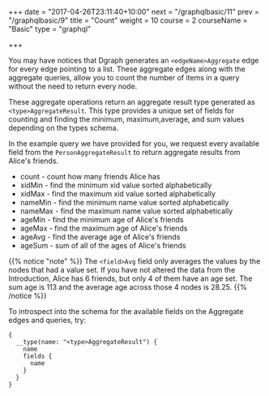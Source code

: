 +++
date = "2017-04-26T23:11:40+10:00"
next = "/graphqlbasic/11"
prev = "/graphqlbasic/9"
title = "Count"
weight = 10
course = 2
courseName = "Basic"
type = "graphql"

+++

You may have notices that Dgraph generates an `<edgeName>Aggregate` edge for
every edge pointing to a list. These aggregate edges along with the aggregate
queries, allow you to count the number of items in a query without the need to
return every node.

These aggregate operations return an aggregate result type generated as
`<type>AggregateResult`. This type provides a unique set of fields for counting
and finding the minimum, maximum,average, and sum values depending on the types
schema.

In the example query we have provided for you, we request every available field
from the `PersonAggregateResult` to return aggregate results from Alice's
friends.

- count - count how many friends Alice has
- xidMin - find the minimum xid value sorted alphabetically
- xidMax - find the maximum xid value sorted alphabetically
- nameMin - find the minimum name value sorted alphabetically
- nameMax - find the maximum name value sorted alphabetically
- ageMin - find the minimum age of Alice's friends
- ageMax - find the maximum age of Alice's friends
- ageAvg - find the average age of Alice's friends
- ageSum - sum of all of the ages of Alice's friends

{{% notice "note" %}} The `<field>Avg` field only averages the values by the
nodes that had a value set. If you have not altered the data from the
Introduction, Alice has 6 friends, but only 4 of them have an age set. The sum
age is 113 and the average age across those 4 nodes is 28.25. {{% /notice %}}

To introspect into the schema for the available fields on the Aggregate edges
and queries, try:

```
{
  __type(name: "<type>AggregateResult") {
    name
    fields {
      name
    }
  }
}
```
